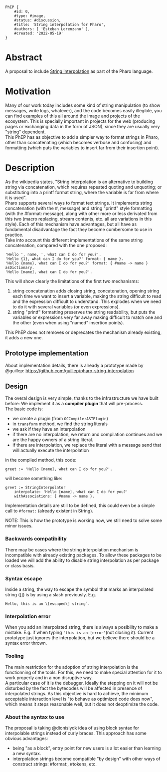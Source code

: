 ```
PhEP {
	#id: 0,
	#type: #image,
	#status: #discussion,
	#title: 'String interpolation for Pharo',
	#authors: [ 'Esteban Lorenzano' ],
	#created: '2022-05-19'
}
```

# Abstract
A proposal to include [String interpolation](https://en.wikipedia.org/wiki/String_interpolation) as part of the Pharo language.

# Motivation
Many of our work today includes some kind of string manipulation (to show messages, write logs, whatever), and the code becomes easily illegible, you can find examples of this all around the image and projects of the ecosystem. This is specially important in projects for the web (producing pages or exchanging data in the form of JSON), since they are usually very "string" dependent.  
This PhEP has as objective to add a simpler way to format strings in Pharo, other than concatenating (which becomes verbose and confusing) and formatting (which puts the variables to insert far from their insertion point).  

# Description 
As the wikipedia states, "String interpolation is an alternative to building string via concatenation, which requires repeated quoting and unquoting; or substituting into a printf format string, where the variable is far from where it is used".  
Pharo supports several ways to format text strings. It implements string concatenation (with the #, message) and string "printf" style formatting (with the #format: message), along with other more or less derivated from this two (macro replacing, stream contents, etc. all are variations in this style).
Each of this mechanism have advantages, but all have as fundamental disadvantage the fact they become cumbersome to use in practice.  
Take into account this different implementations of the same string concatenation, compared with the one proposed:  
```Smalltalk
'Hello ', name, ', what can I do for you?'.
'Hello {1}, what can I do for you?' format: { name }.
'Hello {name}, what can I do for you?' format: { #name -> name } asDictionary.
'Hello [name], what can I do for you?'.
```
This will show clearly the limitations of the first two mechanisms:  
1. string concatenation adds closing string, concatenation, opening string each time we want to insert a variable, making the string difficult to read and the expression difficult to understand. This explodes when we need to do it with several variables (or even expressions).  
2. string "printf" formatting preserves the string readability, but puts the variables or expressions very far away making difficult to match one and the other (even when using "named" insertion points).  

This PhEP does not removes or deprecates the mechanism already existing, it adds a new one.  

## Prototype implementation

About implementation details, there is already a prototype made by @guillep: https://github.com/guillep/pharo-string-interpolation

## Design

The overal design is very simple, thanks to the infrastructure we have built before: We implement it as a **compiler plugin** that will pre-process.  
The basic code is: 

- we create a plugin (from `OCCompilerASTPlugin`)
- in `transform` method, we find the string literals
- we ask if they have an interpolation
- if there are no interpolation, we return and compilation continues and we are the happy owners of a string literal.
- if there are interpolation, we replace the literal with a message send that will actually execute the interpolation
	
in the compiled method, this code:
```Smalltalk
greet := 'Hello [name], what can I do for you?'.
```
will become something like: 
```Smalltalk
greet := StringInterpolator 
	interpolate: 'Hello [name], what can I do for you?'
	withAssociations: { #name -> name }.
```

Implementation details are still to be defined, this could even be a simple call to `#format:` (already existent in String).  

NOTE: This is how the prototype is working now, we still need to solve some minor issues. 


### Backwards compatibility
There may be cases where the string interpolation mechanism is incompatible with already existing packages. To allow these packages to be loaded we will add the ability to disable string interpolation as per package or class basis.

### Syntax escape
Inside a string, the way to escape the symbol that marks an interpolated string ([]) is by using a slash previously. E.g.
```Smalltalk
Hello, this is an \[escaped\] string`.
```

### Interpolation error
When you add an interpolated string, there is always a posibility to make a mistake. E.g. if when typing `'this is an [error'`(not closing it). Current prototype just ignores the interpolation, but we believe there should be a syntax error thrown.

### Tooling
The main restriction for the adoption of string interpolation is the functionning of the tools. For this, we need to make special attention for it to work properly and in a non disruptive way.  
A particular case of it is the debugger. Ideally the stepping on it will not be disturbed by the fact the bytecodes will be affected in presence of interpolated strings. As this objective is hard to achieve, the minimum acceptable interaction level is "to behave as optimized code does now", which means it steps reasonable well, but it does not deoptimize the code.  

### About the syntax to use
The proposal is taking @dionisiydk idea of using block syntax for interpolable strings instead of curly braces. This approach has some obvious advantages: 
- being "as a block", entry point for new users is a lot easier than learning a new syntax.
- interpolation strings become compatible "by design" with other ways of construct strings: #format:, #tokens, etc.

